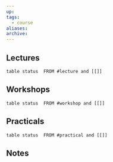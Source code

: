 ```yaml
---
up: 
tags:
  - course
aliases:
archive:
---
```

## Lectures
```dataview
table status  FROM #lecture and [[]]
```

## Workshops
```dataview
table status  FROM #workshop and [[]]
```

## Practicals
```dataview
table status  FROM #practical and [[]]
```

## Notes 
